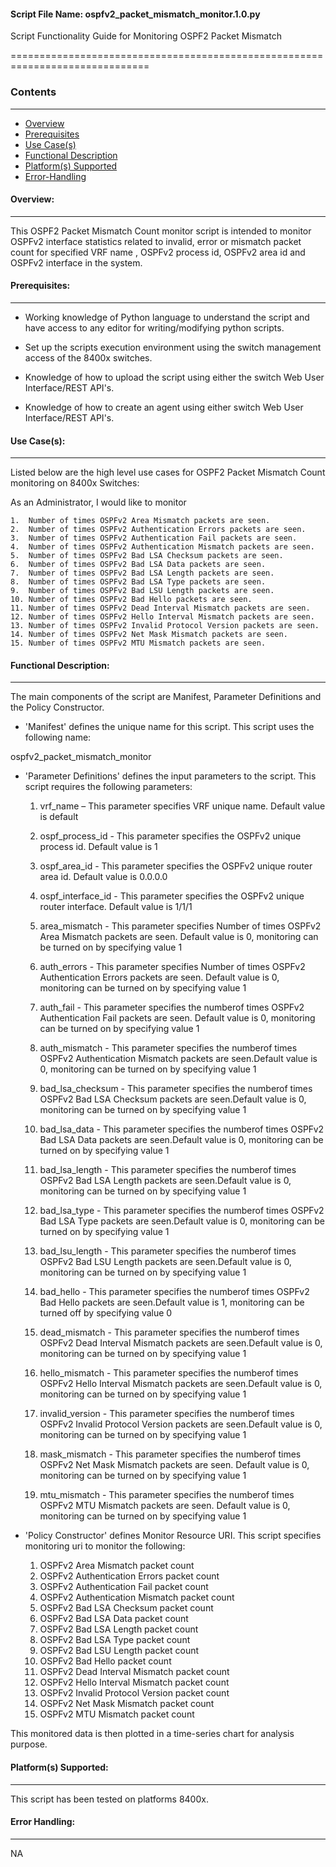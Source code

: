 #### Script File Name: ospfv2\_packet\_mismatch\_monitor.1.0.py

Script Functionality Guide for Monitoring OSPF2 Packet Mismatch

==============================================================================

### Contents
------------------------------------------------------------------------------
- [Overview](#Overview)
- [Prerequisites](#Prerequisites)
- [Use Case(s)](#Use_Case)
- [Functional Description](#Functional_Description)
- [Platform(s) Supported](#Platforms_Supported)
- [Error-Handling](#Error-Handling)

<a id='Overview'></a>
#### Overview:

------------------------------------------------------------------------------

This OSPF2 Packet Mismatch Count monitor script is intended to monitor
OSPFv2 interface statistics related to invalid, error or mismatch
packet count for specified VRF name , OSPFv2 process id, OSPFv2 area
id and OSPFv2 interface in the system.

<a id='Prerequisites'></a>
#### Prerequisites:
------------------------------------------------------------------------------

- Working knowledge of Python language to understand the script and have 
access to any editor for writing/modifying python scripts.

- Set up the scripts execution environment using the switch management access 
of the 8400x switches.

- Knowledge of how to upload the script using either the switch Web User 
Interface/REST API's.

- Knowledge of how to create an agent using either switch Web User 
Interface/REST API's.

<a id='Use_Case'/></a>
#### Use Case(s):

------------------------------------------------------------------------------

Listed below are the high level use cases for OSPF2 Packet Mismatch
Count monitoring on 8400x Switches:

As an Administrator, I would like to monitor

	1.  Number of times OSPFv2 Area Mismatch packets are seen.
	2.  Number of times OSPFv2 Authentication Errors packets are seen.
	3.  Number of times OSPFv2 Authentication Fail packets are seen.
	4.  Number of times OSPFv2 Authentication Mismatch packets are seen.
	5.  Number of times OSPFv2 Bad LSA Checksum packets are seen.
	6.  Number of times OSPFv2 Bad LSA Data packets are seen.
	7.  Number of times OSPFv2 Bad LSA Length packets are seen.
	8.  Number of times OSPFv2 Bad LSA Type packets are seen.
	9.  Number of times OSPFv2 Bad LSU Length packets are seen.
	10. Number of times OSPFv2 Bad Hello packets are seen.
	11. Number of times OSPFv2 Dead Interval Mismatch packets are seen.
	12. Number of times OSPFv2 Hello Interval Mismatch packets are seen.
	13. Number of times OSPFv2 Invalid Protocol Version packets are seen.
	14. Number of times OSPFv2 Net Mask Mismatch packets are seen.
	15. Number of times OSPFv2 MTU Mismatch packets are seen.

<a id='Functional_Description'/></a>
#### Functional Description:

------------------------------------------------------------------------------

The main components of the script are Manifest, Parameter Definitions
and the Policy Constructor.

- 'Manifest' defines the unique name for this script. This script uses
the following name:

ospfv2\_packet\_mismatch\_monitor
 
- 'Parameter Definitions' defines the input parameters to the script.
This script requires the following parameters:

	1.  vrf\_name – This parameter specifies VRF unique name. Default value
    is default

	2.  ospf\_process\_id - This parameter specifies the OSPFv2 unique
    process id. Default value is 1

	3.  ospf\_area\_id - This parameter specifies the OSPFv2 unique router
    area id. Default value is 0.0.0.0

	4.  ospf\_interface\_id - This parameter specifies the OSPFv2 unique
    router interface. Default value is 1/1/1

	5.  area\_mismatch - This parameter specifies Number of times OSPFv2
    Area Mismatch packets are seen. Default value is 0, monitoring can
    be turned on by specifying value 1

	6.  auth\_errors - This parameter specifies Number of times OSPFv2
    Authentication Errors packets are seen. Default value is 0,
    monitoring can be turned on by specifying value 1

	7.  auth\_fail - This parameter specifies the numberof times OSPFv2
    Authentication Fail packets are seen. Default value is 0,
    monitoring can be turned on by specifying value 1

	8.  auth\_mismatch - This parameter specifies the numberof times OSPFv2
    Authentication Mismatch packets are seen.Default value is 0,
    monitoring can be turned on by specifying value 1

	9.  bad\_lsa\_checksum - This parameter specifies the numberof times
    OSPFv2 Bad LSA Checksum packets are seen.Default value is 0,
    monitoring can be turned on by specifying value 1

	10. bad\_lsa\_data - This parameter specifies the numberof times OSPFv2
    Bad LSA Data packets are seen.Default value is 0, monitoring can
    be turned on by specifying value 1

	11. bad\_lsa\_length - This parameter specifies the numberof times
    OSPFv2 Bad LSA Length packets are seen.Default value is 0,
    monitoring can be turned on by specifying value 1

	12. bad\_lsa\_type - This parameter specifies the numberof times OSPFv2
    Bad LSA Type packets are seen.Default value is 0, monitoring can
    be turned on by specifying value 1

	13. bad\_lsu\_length - This parameter specifies the numberof times
    OSPFv2 Bad LSU Length packets are seen.Default value is 0,
    monitoring can be turned on by specifying value 1

	14. bad\_hello - This parameter specifies the numberof times OSPFv2 Bad
    Hello packets are seen.Default value is 1, monitoring can be
    turned off by specifying value 0

	15. dead\_mismatch - This parameter specifies the numberof times OSPFv2
    Dead Interval Mismatch packets are seen.Default value is 0,
    monitoring can be turned on by specifying value 1

	16. hello\_mismatch - This parameter specifies the numberof times OSPFv2
    Hello Interval Mismatch packets are seen.Default value is 0,
    monitoring can be turned on by specifying value 1

	17. invalid\_version - This parameter specifies the numberof times
    OSPFv2 Invalid Protocol Version packets are seen.Default value is
    0, monitoring can be turned on by specifying value 1

	18. mask\_mismatch - This parameter specifies the numberof times OSPFv2
    Net Mask Mismatch packets are seen. Default value is 0, monitoring
    can be turned on by specifying value 1

	19. mtu\_mismatch - This parameter specifies the numberof times OSPFv2
    MTU Mismatch packets are seen. Default value is 0, monitoring can
    be turned on by specifying value 1

- 'Policy Constructor' defines Monitor Resource URI. This script
specifies monitoring uri to monitor the following:

	1.  OSPFv2 Area Mismatch packet count
	2.  OSPFv2 Authentication Errors packet count
	3.  OSPFv2 Authentication Fail packet count
	4.  OSPFv2 Authentication Mismatch packet count
	5.  OSPFv2 Bad LSA Checksum packet count
	6.  OSPFv2 Bad LSA Data packet count
	7.  OSPFv2 Bad LSA Length packet count
	8.  OSPFv2 Bad LSA Type packet count
	9.  OSPFv2 Bad LSU Length packet count
	10. OSPFv2 Bad Hello packet count
	11. OSPFv2 Dead Interval Mismatch packet count
	12. OSPFv2 Hello Interval Mismatch packet count
	13. OSPFv2 Invalid Protocol Version packet count
	14. OSPFv2 Net Mask Mismatch packet count
	15. OSPFv2 MTU Mismatch packet count

This monitored data is then plotted in a time-series chart for
analysis purpose.

<a id='Platforms_Supported'/></a>
#### Platform(s) Supported:

------------------------------------------------------------------------------
This script has been tested on platforms 8400x.

<a id='Error-Handling'/></a>
#### Error Handling:

------------------------------------------------------------------------------

NA